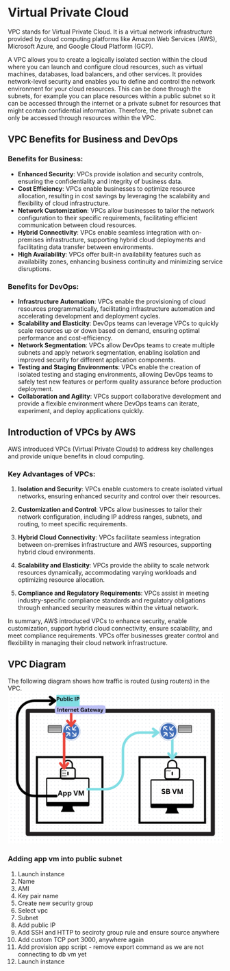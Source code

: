 # Virtual Private Cloud
VPC stands for Virtual Private Cloud. It is a virtual network infrastructure provided by cloud computing platforms like Amazon Web Services (AWS), Microsoft Azure, and Google Cloud Platform (GCP).

A VPC allows you to create a logically isolated section within the cloud where you can launch and configure cloud resources, such as virtual machines, databases, load balancers, and other services. It provides network-level security and enables you to define and control the network environment for your cloud resources. This can be done through the subnets, for example you can place resources within a public subnet so it can be accessed through the internet or a private subnet for resources that might contain confidential information. Therefore, the private subnet can only be accessed through resources within the VPC.

## VPC Benefits for Business and DevOps

### Benefits for Business:
- **Enhanced Security**: VPCs provide isolation and security controls, ensuring the confidentiality and integrity of business data.
- **Cost Efficiency**: VPCs enable businesses to optimize resource allocation, resulting in cost savings by leveraging the scalability and flexibility of cloud infrastructure.
- **Network Customization**: VPCs allow businesses to tailor the network configuration to their specific requirements, facilitating efficient communication between cloud resources.
- **Hybrid Connectivity**: VPCs enable seamless integration with on-premises infrastructure, supporting hybrid cloud deployments and facilitating data transfer between environments.
- **High Availability**: VPCs offer built-in availability features such as availability zones, enhancing business continuity and minimizing service disruptions.

### Benefits for DevOps:
- **Infrastructure Automation**: VPCs enable the provisioning of cloud resources programmatically, facilitating infrastructure automation and accelerating development and deployment cycles.
- **Scalability and Elasticity**: DevOps teams can leverage VPCs to quickly scale resources up or down based on demand, ensuring optimal performance and cost-efficiency.
- **Network Segmentation**: VPCs allow DevOps teams to create multiple subnets and apply network segmentation, enabling isolation and improved security for different application components.
- **Testing and Staging Environments**: VPCs enable the creation of isolated testing and staging environments, allowing DevOps teams to safely test new features or perform quality assurance before production deployment.
- **Collaboration and Agility**: VPCs support collaborative development and provide a flexible environment where DevOps teams can iterate, experiment, and deploy applications quickly.

## Introduction of VPCs by AWS

AWS introduced VPCs (Virtual Private Clouds) to address key challenges and provide unique benefits in cloud computing.

### Key Advantages of VPCs:
1. **Isolation and Security**: VPCs enable customers to create isolated virtual networks, ensuring enhanced security and control over their resources.

2. **Customization and Control**: VPCs allow businesses to tailor their network configuration, including IP address ranges, subnets, and routing, to meet specific requirements.

3. **Hybrid Cloud Connectivity**: VPCs facilitate seamless integration between on-premises infrastructure and AWS resources, supporting hybrid cloud environments.

4. **Scalability and Elasticity**: VPCs provide the ability to scale network resources dynamically, accommodating varying workloads and optimizing resource allocation.

5. **Compliance and Regulatory Requirements**: VPCs assist in meeting industry-specific compliance standards and regulatory obligations through enhanced security measures within the virtual network.

In summary, AWS introduced VPCs to enhance security, enable customization, support hybrid cloud connectivity, ensure scalability, and meet compliance requirements. VPCs offer businesses greater control and flexibility in managing their cloud network infrastructure.

## VPC Diagram
The following diagram shows how traffic is routed (using routers) in the VPC.
![Alt text](images/vpc-diagram.png)

### Adding app vm into public subnet
1. Launch instance
2. Name
3. AMI
4. Key pair name
5. Create new security group
6. Select vpc
7. Subnet
8. Add public IP
9. Add SSH and HTTP to seciroty group rule and ensure source anywhere
10. Add custom TCP port 3000, anywhere again
11. Add provision app script - remove export command as we are not connecting to db vm yet
12. Launch instance